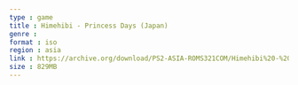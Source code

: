 ```yaml
---
type : game
title : Himehibi - Princess Days (Japan)
genre : 
format : iso
region : asia
link : https://archive.org/download/PS2-ASIA-ROMS321COM/Himehibi%20-%20Princess%20Days%20%28Japan%29.7z
size : 829MB
---
```

